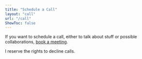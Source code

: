 ```yaml
---
title: "Schedule a Call"
layout: "call"
url: "/call"
ShowToc: false
---
```


If you want to schedule a call, either to talk about stuff or possible collaborations, [book a meeting](https://cal.com/karn-wong-uuhbtm/).

I reserve the rights to decline calls.

